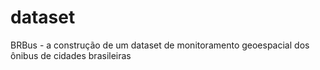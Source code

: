 # dataset
BRBus - a construção de um dataset de monitoramento geoespacial dos ônibus de cidades brasileiras
